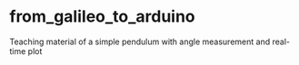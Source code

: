 # from_galileo_to_arduino
Teaching material of a simple pendulum with angle measurement and real-time plot
